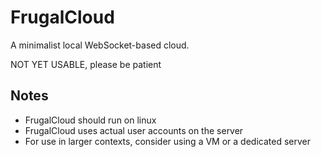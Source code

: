 # FrugalCloud
A minimalist local WebSocket-based cloud.

NOT YET USABLE, please be patient

## Notes
- FrugalCloud should run on linux
- FrugalCloud uses actual user accounts on the server
- For use in larger contexts, consider using a VM or a dedicated server
